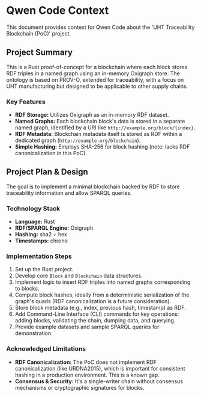 # Qwen Code Context

This document provides context for Qwen Code about the 'UHT Traceability Blockchain (PoC)' project.

## Project Summary

This is a Rust proof-of-concept for a blockchain where each block stores RDF triples in a named graph using an in-memory Oxigraph store. The ontology is based on PROV-O, extended for traceability, with a focus on UHT manufacturing but designed to be applicable to other supply chains.

### Key Features

*   **RDF Storage:** Utilizes Oxigraph as an in-memory RDF dataset.
*   **Named Graphs:** Each blockchain block's data is stored in a separate named graph, identified by a URI like `http://example.org/block/{index}`.
*   **RDF Metadata:** Blockchain metadata itself is stored as RDF within a dedicated graph (`http://example.org/blockchain`).
*   **Simple Hashing:** Employs SHA-256 for block hashing (note: lacks RDF canonicalization in this PoC).

## Project Plan & Design

The goal is to implement a minimal blockchain backed by RDF to store traceability information and allow SPARQL queries.

### Technology Stack

*   **Language:** Rust
*   **RDF/SPARQL Engine:** Oxigraph
*   **Hashing:** sha2 + hex
*   **Timestamps:** chrono

### Implementation Steps

1.  Set up the Rust project.
2.  Develop core `Block` and `Blockchain` data structures.
3.  Implement logic to insert RDF triples into named graphs corresponding to blocks.
4.  Compute block hashes, ideally from a deterministic serialization of the graph's quads (RDF canonicalization is a future consideration).
5.  Store block metadata (e.g., index, previous hash, timestamp) as RDF.
6.  Add Command-Line Interface (CLI) commands for key operations: adding blocks, validating the chain, dumping data, and querying.
7.  Provide example datasets and sample SPARQL queries for demonstration.

### Acknowledged Limitations

*   **RDF Canonicalization:** The PoC does not implement RDF canonicalization (like URDNA2015), which is important for consistent hashing in a production environment. This is a known gap.
*   **Consensus & Security:** It's a single-writer chain without consensus mechanisms or cryptographic signatures for blocks.